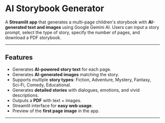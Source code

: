 # AI Storybook Generator

A **Streamlit app** that generates a multi-page children's storybook with **AI-generated text and images** using Google Gemini AI. Users can input a story prompt, select the type of story, specify the number of pages, and download a PDF storybook.  

---

## Features

- Generates **AI-powered story text** for each page.
- Generates **AI-generated images** matching the story.
- Supports multiple **story types**: Fiction, Adventure, Mystery, Fantasy, Sci-Fi, Comedy, Educational.
- Generates **detailed stories** with dialogues, emotions, and vivid descriptions.
- Outputs a **PDF** with text + images.
- Streamlit interface for **easy web usage**.
- Preview of the **first page image** in the app.

---
